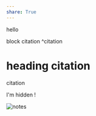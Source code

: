 ```yaml
---
share: True
---
```

hello

block citation ^citation

# heading citation
citation

I'm hidden !

![notes](../obs2mk-2.png)
